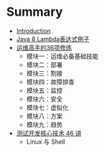 # Summary

* [Introduction](README.md)
* [Java 8 Lambda表达式例子](java-8-lambod.md)
* [运维高手的36项修炼](yun-wei-gao-shou-de-36-xiang-xiu-lian.md)
  * 模块一：运维必备基础技能
  * 模块二：部署
  * 模块三：割接
  * 模块四：故障排查
  * 模块五：监控
  * 模块六：安全
  * 模块七：虚拟化
  * 模块八：方案
  * 模块九：趋势
* [测试开发核心技术 46 讲](ce-shi-kai-fa-he-xin-ji-zhu-46-jiang.md)
  * Linux 与 Shell


